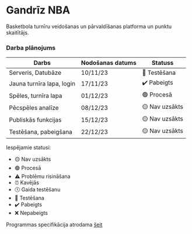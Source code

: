 # Gandrīz NBA

Basketbola turnīru veidošanas un pārvaldīšanas platforma un punktu skaitītājs.

### Darba plānojums

| Darbs                     | Nodošanas datums | Statuss        |
| ------------------------- | ---------------- | -------------- |
| Serveris, Datubāze        | 10/11/23         | 🧪 Testēšana   |
| Jauna turnīra lapa, login | 17/11/23         | ✔️ Pabeigts    |
| Spēles, turnīra lapa      | 01/12/23         | 🟢 Procesā     |
| Pēcspēles analīze         | 08/12/23         | 🟡 Nav uzsākts |
| Publiskās funkcijas       | 15/12/23         | 🟡 Nav uzsākts |
| Testēšana, pabeigšana     | 22/12/23         | 🟡 Nav uzsākts |

Iespējamie statusi:

- 🟡 Nav uzsākts
- 🟢 Procesā
- ⚠️ Problēmu risināšana
- ⏰ Kavējās
- 🕔 Gaida testēšanu
- 🧪 Testēšana
- ✔️ Pabeigts
- ❌ Nepabeigts

Programmas specifikācija atrodama <a href="https://docs.google.com/document/d/16QZTRbVObPyVj2u85zrhH_flcDA147wP-Pd8uMu7Uj8/edit#heading=h.y6c23nxmcb8a">šeit</a>
